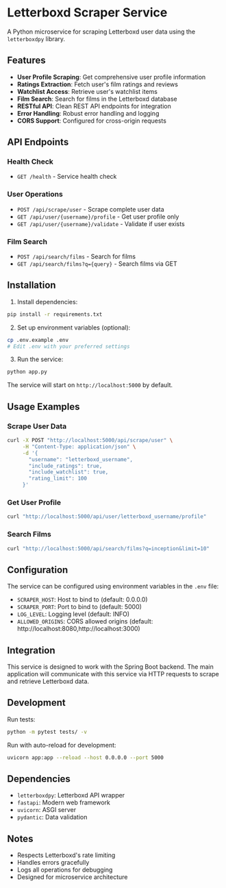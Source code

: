 # Letterboxd Scraper Service

A Python microservice for scraping Letterboxd user data using the `letterboxdpy` library.

## Features

- **User Profile Scraping**: Get comprehensive user profile information
- **Ratings Extraction**: Fetch user's film ratings and reviews
- **Watchlist Access**: Retrieve user's watchlist items
- **Film Search**: Search for films in the Letterboxd database
- **RESTful API**: Clean REST API endpoints for integration
- **Error Handling**: Robust error handling and logging
- **CORS Support**: Configured for cross-origin requests

## API Endpoints

### Health Check
- `GET /health` - Service health check

### User Operations
- `POST /api/scrape/user` - Scrape complete user data
- `GET /api/user/{username}/profile` - Get user profile only
- `GET /api/user/{username}/validate` - Validate if user exists

### Film Search
- `POST /api/search/films` - Search for films
- `GET /api/search/films?q={query}` - Search films via GET

## Installation

1. Install dependencies:
```bash
pip install -r requirements.txt
```

2. Set up environment variables (optional):
```bash
cp .env.example .env
# Edit .env with your preferred settings
```

3. Run the service:
```bash
python app.py
```

The service will start on `http://localhost:5000` by default.

## Usage Examples

### Scrape User Data
```bash
curl -X POST "http://localhost:5000/api/scrape/user" \
     -H "Content-Type: application/json" \
     -d '{
       "username": "letterboxd_username",
       "include_ratings": true,
       "include_watchlist": true,
       "rating_limit": 100
     }'
```

### Get User Profile
```bash
curl "http://localhost:5000/api/user/letterboxd_username/profile"
```

### Search Films
```bash
curl "http://localhost:5000/api/search/films?q=inception&limit=10"
```

## Configuration

The service can be configured using environment variables in the `.env` file:

- `SCRAPER_HOST`: Host to bind to (default: 0.0.0.0)
- `SCRAPER_PORT`: Port to bind to (default: 5000)
- `LOG_LEVEL`: Logging level (default: INFO)
- `ALLOWED_ORIGINS`: CORS allowed origins (default: http://localhost:8080,http://localhost:3000)

## Integration

This service is designed to work with the Spring Boot backend. The main application will communicate with this service via HTTP requests to scrape and retrieve Letterboxd data.

## Development

Run tests:
```bash
python -m pytest tests/ -v
```

Run with auto-reload for development:
```bash
uvicorn app:app --reload --host 0.0.0.0 --port 5000
```

## Dependencies

- `letterboxdpy`: Letterboxd API wrapper
- `fastapi`: Modern web framework
- `uvicorn`: ASGI server
- `pydantic`: Data validation

## Notes

- Respects Letterboxd's rate limiting
- Handles errors gracefully
- Logs all operations for debugging
- Designed for microservice architecture
